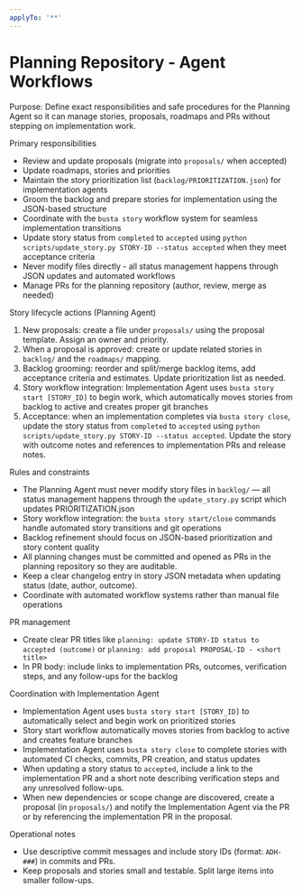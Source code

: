 ```yaml
---
applyTo: '**'
---
```


# Planning Repository - Agent Workflows

Purpose: Define exact responsibilities and safe procedures for the Planning Agent so it can manage stories, proposals, roadmaps and PRs without stepping on implementation work.

Primary responsibilities
- Review and update proposals (migrate into `proposals/` when accepted)
- Update roadmaps, stories and priorities
- Maintain the story prioritization list (`backlog/PRIORITIZATION.json`) for implementation agents
- Groom the backlog and prepare stories for implementation using the JSON-based structure
- Coordinate with the `busta story` workflow system for seamless implementation transitions
- Update story status from `completed` to `accepted` using `python scripts/update_story.py STORY-ID --status accepted` when they meet acceptance criteria
- Never modify files directly - all status management happens through JSON updates and automated workflows
- Manage PRs for the planning repository (author, review, merge as needed)

Story lifecycle actions (Planning Agent)
1. New proposals: create a file under `proposals/` using the proposal template. Assign an owner and priority.
2. When a proposal is approved: create or update related stories in `backlog/` and the `roadmaps/` mapping.
3. Backlog grooming: reorder and split/merge backlog items, add acceptance criteria and estimates. Update prioritization list as needed.
4. Story workflow integration: Implementation Agent uses `busta story start [STORY_ID]` to begin work, which automatically moves stories from backlog to active and creates proper git branches
5. Acceptance: when an implementation completes via `busta story close`, update the story status from `completed` to `accepted` using `python scripts/update_story.py STORY-ID --status accepted`. Update the story with outcome notes and references to implementation PRs and release notes.

Rules and constraints
- The Planning Agent must never modify story files in `backlog/` — all status management happens through the `update_story.py` script which updates PRIORITIZATION.json
- Story workflow integration: the `busta story start/close` commands handle automated story transitions and git operations
- Backlog refinement should focus on JSON-based prioritization and story content quality
- All planning changes must be committed and opened as PRs in the planning repository so they are auditable.
- Keep a clear changelog entry in story JSON metadata when updating status (date, author, outcome).
- Coordinate with automated workflow systems rather than manual file operations

PR management
- Create clear PR titles like `planning: update STORY-ID status to accepted (outcome)` or `planning: add proposal PROPOSAL-ID - <short title>`
- In PR body: include links to implementation PRs, outcomes, verification steps, and any follow-ups for the backlog

Coordination with Implementation Agent
- Implementation Agent uses `busta story start [STORY_ID]` to automatically select and begin work on prioritized stories
- Story start workflow automatically moves stories from backlog to active and creates feature branches
- Implementation Agent uses `busta story close` to complete stories with automated CI checks, commits, PR creation, and status updates
- When updating a story status to `accepted`, include a link to the implementation PR and a short note describing verification steps and any unresolved follow-ups.
- When new dependencies or scope change are discovered, create a proposal (in `proposals/`) and notify the Implementation Agent via the PR or by referencing the implementation PR in the proposal.

Operational notes
- Use descriptive commit messages and include story IDs (format: `ADH-###`) in commits and PRs.
- Keep proposals and stories small and testable. Split large items into smaller follow-ups.
